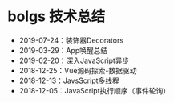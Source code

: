 ﻿# bolgs 技术总结
- 2019-07-24：装饰器Decorators
- 2019-03-29：App唤醒总结
- 2019-02-20：深入JavaScript异步
- 2018-12-25：Vue源码探索-数据驱动
- 2018-12-13：JavsScript多线程
- 2018-12-05：JavaScript执行顺序（事件轮询）

 